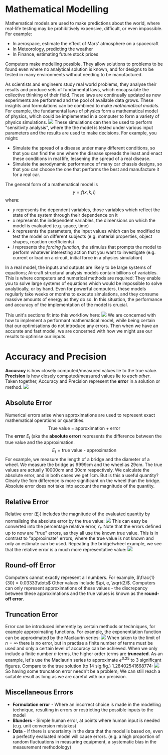 # Mathematical Modelling
Mathematical models are used to make predictions about the world, where real-life testing may be prohibitively expensive, difficult, or even impossible. For example:
- In aerospace, estimate the effect of Mars' atmosphere on a spacecraft
- In Meteorology, predicting the weather
- In Finance, estimating future stock prices

Computers make modelling possible. They allow solutions to problems to be found even where no analytical solution is known, and for designs to be tested in many environments without needing to be manufactured.

As scientists and engineers study real world problems, they analyse their results and produce sets of fundamental laws, which encapsulate the collective thinking of their field. These laws are continually updated as new experiments are performed and the pool of available data grows. These insights and formulations can be combined to make *mathematical models*. For example, the fundamental laws of physics form a mathematical model of physics, which could be implemented in a computer to form a variety of physics simulations.
![](Pasted%20image%2020240201111628.png)
These simulations can then be used to perform "sensitivity analysis", where the the model is tested under various input parameters and the results are used to make decisions. For example, you might:
- Simulate the spread of a disease under many different conditions, so that you can find the one where the disease spreads the least and enact these conditions in real life, lessening the spread of a real disease.
- Simulate the aerodynamic performance of many car chassis designs, so that you can choose the one that performs the best and manufacture it for a real car.

The general form of a mathematical model is
$$y = f(x, k, i)$$
where:
- $y$ represents the dependent variables, those variables which reflect the state of the system through their dependence on it
- $x$ represents the independent variables, the dimensions on which the model is evaluated (e.g. space, time)
- $k$ represents the parameters, the input values which can be modified to test the model on different subjects (e.g. material properties, object shapes, reaction coefficients)
- $i$ represents the *forcing function*, the stimulus that prompts the model to perform whatever interesting action that you want to investigate (e.g. current or load on a circuit, initial force in a physics simulation)

In a real model, the inputs and outputs are likely to be large systems of equations; Aircraft structural analysis models contain billions of variables. This is where computers and numerical methods are required: They enable you to solve large systems of equations which would be impossible to solve analytically, or by hand. Even for powerful computers, these models regularly take weeks or months to execute simulations, and they consume massive amounts of energy as they do so. In this situation, the performance and accuracy of the implementation of the model is crucial.

This unit's sections fit into this workflow here:
![](Pasted%20image%2020240201113045.png)
We are concerned with how to implement a performant mathematical model, while being certain that our optimisations do not introduce any errors. Then when we have an accurate and fast model, we are concerned with how we might use our results to optimise our inputs.

# Accuracy and Precision
**Accuracy** is how closely computed/measured values lie to the true value.
**Precision** is how closely computed/measured values lie to *each other*.
Taken together, Accuracy and Precision represent the **error** in a solution or method.
![](Pasted%20image%2020240201113831.png)
## Absolute Error
Numerical errors arise when approximations are used to represent exact mathematical operations or quantities.
$$\text{True value = approximation + error}$$
The **error** $E_t$ (aka the **absolute error**) represents the difference between the true value and the approximation.
$$E_t = \text{true value - approximation}$$
For example, we measure the length of a bridge and the diameter of a wheel. We measure the bridge as 9999cm and the wheel as 29cm. The true values are actually 10000cm and 30cm respectively. We calculate the absolute error, and in both cases we get 1cm. But is this a useful quantity? Clearly the 1cm difference is more significant on the wheel than the bridge. Absolute error does not take into account the magnitude of the quantity.
## Relative Error
Relative error ($E_r$) includes the magnitude of the evaluated quantity by normalising the absolute error by the true value:
![](Pasted%20image%2020240201114804.png)
This can easy be converted into the percentage relative error, $\epsilon_t$.
Note that the errors defined up to now are "true" errors, as they all use the known true value. This is in contrast to "approximate" errors, where the true value is not known and only an estimate can be used.
Repeating the bridge/wheel example, we see that the relative error is a much more representative value:
![](Pasted%20image%2020240201115102.png)
## Round-off Error
Computers cannot exactly represent all numbers. For example, $\frac{1}{30} = 0.03333\dots$
Other values include $\pi, e, \sqrt(2)$.
Computers can only represent approximations of these values - the discrepancy between these approximations and the true values is known as the **round-off error**.
## Truncation Error
Error can be introduced inherently by certain methods or techniques, for example approximating functions. For example, the exponentiation function can be approximated by the Maclaurin series:
![](Pasted%20image%2020240201115459.png)
When taken to the limit of $n=\infty$ there is no error, but in practise a finite number of terms must be used and only a certain level of accuracy can be achieved. When we only include a finite number $n$ terms, the higher order terms are **truncated**. 
As an example, let's use the Maclaurin series to approximate $e^{0.25}$ to 3 significant figures.
Compare to the true solution (to 14 sig.fig.) 1.28402541668774:
![](Pasted%20image%2020240201115915.png)
So having some truncation error needn't be a problem; We can still reach a suitable result as long as we are careful with our precision.
## Miscellaneous Errors
- **Formulation error** - Where an incorrect choice is made in the modelling technique, resulting in errors or restricting the possible inputs to the model
- **Blunders** - Simple human error, at points where human input is needed (e.g. unit conversion mistakes)
- **Data** - If there is uncertainty in the data that the model is based on, even a perfectly evaluated model will cause errors. (e.g. a high proportion of random fluctuations in measuring equipment, a systematic bias in the measurement methodology)

